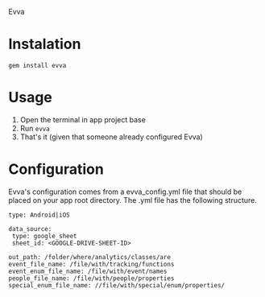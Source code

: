Evva

# Instalation

` gem install evva `

# Usage
 1. Open the terminal in app project base
 2. Run `evva`
 3. That's it (given that someone already configured Evva)

# Configuration
 Evva's configuration comes from a evva_config.yml file that should be placed on your
 app root directory. The .yml file has the following structure.

 ```
 type: Android|iOS

 data_source:
  type: google_sheet
  sheet_id: <GOOGLE-DRIVE-SHEET-ID>

 out_path: /folder/where/analytics/classes/are
 event_file_name: /file/with/tracking/functions
 event_enum_file_name: /file/with/event/names
 people_file_name: /file/with/people/properties
 special_enum_file_name: //file/with/special/enum/properties/
 ```
